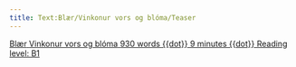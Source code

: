 ```yaml
---
title: Text:Blær/Vinkonur vors og blóma/Teaser
---
```


<a href="{{fullurl:Blær/Vinkonur_vors_og_blóma}}" class="frontpage-box-with-image"><span class="frontpage-box-description">
<span class="div">
<span class="div frontpage-box-author">Blær</span>
<span class="div frontpage-box-title">Vinkonur vors og blóma</span>
<span class="div frontpage-box-subtitle">930 words {{dot}} 9 minutes {{dot}} Reading level: B1</span>
</span>
</span><!--
--><span class="div frontpage-box-image" style="background-image:url({{fullurl:Special:Redirect/file/Blær_–_Lunga_17669.jpeg|height=200}})"></span><!--
-->
</a>